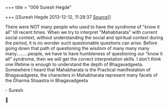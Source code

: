 +++
title = "009 Suresh Hegde"

+++
[[Suresh Hegde	2013-12-12, 11:28:37 [Source](https://groups.google.com/g/samskrita/c/Hd_Xp7QZ3ZM)]]



There were NOT many people who used to have the syndrome of "know it all" till recent times. When we try to interpret "Mahabharata" with current social context, without understanding the social and spiritual context during the period, it is no wonder such questionable questions can arise. Before going down that path of questioning the wisdom of many many many many.........people, we have to have humbleness of questioning our "know it all" syndrome, then we will get the correct interpretation skills. I don't think one lifetime is enough to understand the depth of Bhagavadgeeta. Somewhere I heard that Mahabharata is the Practical manifestation of Bhagavadgeeta, the characters in Mahabharata represent many facets of the Dharma Shaastra in Bhagavadgeeta

  

\- Suresh



